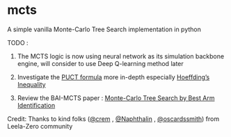 # mcts
A simple vanilla Monte-Carlo Tree Search implementation in python 

TODO : 

1. The MCTS logic is now using neural network as its simulation backbone engine, will consider to use Deep Q-learning method later

2. Investigate the [PUCT formula](https://slides.com/crem/lc0#/9) more in-depth especially [Hoeffding’s Inequality](https://lilianweng.github.io/lil-log/2018/01/23/the-multi-armed-bandit-problem-and-its-solutions.html)

3. Review the BAI-MCTS paper : [Monte-Carlo Tree Search by Best Arm Identification](https://arxiv.org/abs/1706.02986)

Credit: Thanks to kind folks ([@crem](https://github.com/mooskagh) , [@Naphthalin](https://github.com/Naphthalin) , [@oscardssmith](https://github.com/oscardssmith)) from Leela-Zero community
